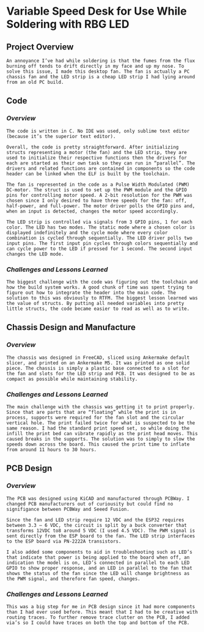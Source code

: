 # **Variable Speed Desk for Use While Soldering with RBG LED**

## **Project Overview**
	An annoyance I’ve had while soldering is that the fumes from the flux burning off tends to drift directly in my face and up my nose. To solve this issue, I made this desktop fan. The fan is actually a PC chassis fan and the LED strip is a cheap LED strip I had lying around from an old PC build. 

## **Code**
### *Overview*
	The code is written in C. No IDE was used, only sublime text editor (because it’s the superior text editor).

	Overall, the code is pretty straightforward. After initializing structs representing a motor (the fan) and the LED strip, they are used to initialize their respective functions then the drivers for each are started as their own task so they can run in “parallel”. The drivers and related functions are contained in components so the code header can be linked when the ELF is built by the toolchain.

	The fan is represented in the code as a Pulse Width Modulated (PWM) DC-motor. The struct is used to set up the PWM module and the GPIO pins for controlling motor speed. A 2-bit resolution for the PWM was chosen since I only desired to have three speeds for the fan: off, half-power, and full-power. The motor driver polls the GPIO pins and, when an input is detected, changes the motor speed accordingly.

	The LED strip is controlled via signals from 3 GPIO pins, 1 for each color. The LED has two modes. The static mode where a chosen color is displayed indefinitely and the cycle mode where every color combination is cycled through sequentially. The LED driver polls two input pins. The first input pin cycles through colors sequentially and can cycle power to the LED if pressed for 1 second. The second input changes the LED mode.
### *Challenges and Lessons Learned*
	The biggest challenge with the code was figuring out the toolchain and how the build system works. A good chunk of time was spent trying to figure out how to integrate the header into the main code. The solution to this was obviously to RTFM. The biggest lesson learned was the value of structs. By putting all needed variables into pretty little structs, the code became easier to read as well as to write.

## **Chassis Design and Manufacture**
### *Overview*
	The chassis was designed in FreeCAD, sliced using Ankermake default slicer, and printed on an Ankermake M5. It was printed as one solid piece. The chassis is simply a plastic base connected to a slot for the fan and slots for the LED strip and PCB. It was designed to be as compact as possible while maintaining stability.
### *Challenges and Lessons Learned*
	The main challenge with the chassis was getting it to print properly. Since that are parts that are “floating” while the print is in process, supports were required for the fan slot and the circular vertical hole. The print failed twice for what is suspected to be the same reason. I had the standard print speed set, so while doing the infill the print bed can vibrate rapidly as the print head moves. This caused breaks in the supports. The solution was to simply to slow the speeds down across the board. This caused the print time to inflate from around 11 hours to 30 hours.

## **PCB Design**
### *Overview*
	The PCB was designed using KiCAD and manufactured through PCBWay. I changed PCB manufacturers out of curiousity but could find no signifigance between PCBWay and Seeed Fusion.

	Since the fan and LED strip require 12 VDC and the ESP32 requires between 3.3 – 6 VDC, the circuit is split by a buck converter that transforms 12VDC to8 around 5 VDC (I used 4.5 VDC). The PWM signal is sent directly from the ESP board to the fan. The LED strip interfaces to the ESP board via PN-2222A transistors.

	I also added some components to aid in troubleshooting such as LED’s that indicate that power is being applied to the board when off, an indication the model is on, LED’s connected in parallel to each LED GPIO to show proper response, and an LED in parallel to the fan that shows the status of the fan since the LED will change brightness as the PWM signal, and therefore fan speed, changes.
### *Challenges and Lessons Learned*
	This was a big step for me in PCB design since it had more components than I had ever used before. This meant that I had to be creative with routing traces. To further remove trace clutter on the PCB, I added via’s so I could have traces on both the top and bottom of the PCB.